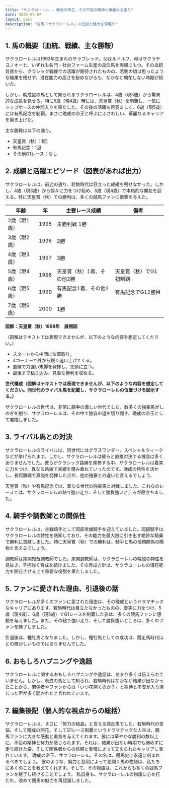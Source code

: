 ```yaml
---
title: "サクラローレル - 晩成の帝王、その不屈の精神と華麗なる走り"
date: 2025-05-07
layout: post
description: "名馬『サクラローレル』の伝説と魅力を深堀り"
---
```


## 1. 馬の概要（血統、戦績、主な勝鞍）

サクラローレルは1993年生まれのサラブレッド。父はルドルフ、母はサクラチヨノオーと、いずれも名門・社台ファーム生産の良血馬を両親にもつ。その血統背景から、クラシック戦線での活躍が期待されたものの、若駒の頃は思ったような結果を残せず、潜在能力の高さを秘めながらも、なかなか開花しない時期が続いた。

しかし、晩成型の馬として知られるサクラローレルは、4歳（現3歳）から驚異的な成長を見せる。特に5歳（現4歳）時には、天皇賞（秋）を制覇し、一気にトップホースの仲間入りを果たした。その後の活躍も目覚ましく、6歳（現5歳）には有馬記念を制覇。まさに晩成の帝王と呼ぶにふさわしい、華麗なるキャリアを築き上げた。

主な勝鞍は以下の通り。

* 天皇賞（秋）：1回
* 有馬記念：1回
* その他G1レース：なし


## 2. 成績と活躍エピソード（図表があれば出力）

サクラローレルは、前述の通り、若駒時代は目立った成績を残せなかった。しかし、4歳（現3歳）から徐々に力をつけ始め、5歳（現4歳）で本格的な開花を迎える。特に天皇賞（秋）での勝利は、多くの競馬ファンに衝撃を与えた。

| 年齢 | 年 | 主要レース成績 | 備考 |
|---|---|---|---|
| 2歳（現1歳） | 1995 | 未勝利戦 1勝 |  |
| 3歳（現2歳） | 1996 | 2勝 |  |
| 4歳（現3歳） | 1997 | 3勝 |  |
| 5歳（現4歳） | 1998 | 天皇賞（秋）1着、その他2勝 | 天皇賞（秋）でG1初制覇 |
| 6歳（現5歳） | 1999 | 有馬記念1着、その他2勝 | 有馬記念でG12勝目 |
| 7歳（現6歳） | 2000 | 1勝 |  |

**図解：天皇賞（秋）1998年　展開図**

（図解はテキストでは表現できませんが、以下のような内容を想定してください。）

* スタートから中団に位置取り。
* 4コーナーで外から鋭く追い上げてくる。
* 直線で力強い末脚を発揮し、先頭に立つ。
* 最後まで粘り込み、見事な勝利を収める。


**世代構成（図解はテキストでは表現できませんが、以下のような内容を想定してください。同世代のライバル馬を記載し、サクラローレルの位置づけを図示する。）**

サクラローレルの世代は、非常に競争の激しい世代でした。数多くの強豪馬がしのぎを削り、サクラローレルは、その中で独自の道を切り開き、晩成の帝王として君臨しました。


## 3. ライバル馬との対決

サクラローレルのライバルは、同世代にはグラスワンダー、スペシャルウィークなどが挙げられます。しかし、サクラローレルは彼らと直接対決する機会は多くありませんでした。彼らがクラシック路線を席巻する中、サクラローレルは着実に力をつけ、異なる路線で実績を積み重ねていったのです。晩成の特性を活かし、長距離戦で真価を発揮した点が、他の強豪との違いと言えるでしょう。

天皇賞（秋）や有馬記念では、異なる世代の強豪馬と対戦しました。これらのレースでは、サクラローレルの粘り強い走り、そして勝負強いところが際立ちました。


## 4. 騎手や調教師との関係性

サクラローレルは、主戦騎手として岡部幸雄騎手を迎えていました。岡部騎手はサクラローレルの特性を熟知しており、その能力を最大限に引き出す絶妙な騎乗で勝利に貢献しました。特に天皇賞（秋）での勝利は、騎手と馬の信頼関係の賜物と言えるでしょう。

調教師は尾関知哉調教師でした。尾関調教師は、サクラローレルの晩成の特性を見抜き、辛抱強く育成を続けました。その育成方針は、サクラローレルの潜在能力を開花させる上で重要な役割を果たしました。


## 5. ファンに愛された理由、引退後の話

サクラローレルが多くのファンに愛された理由は、その晩成というドラマチックなキャリアにあります。若駒時代は目立たなかったものの、着実に力をつけ、5歳（現4歳）、6歳（現5歳）でG1レースを制覇した姿は、多くの競馬ファンに感動を与えました。また、その粘り強い走り、そして勝負強いところは、多くのファンを魅了しました。

引退後は、種牡馬となりました。しかし、種牡馬としての成功は、競走馬時代ほどの輝かしいものではありませんでした。


## 6. おもしろハプニングや逸話

サクラローレルに関するおもしろハプニングや逸話は、あまり多くは伝えられていません。しかし、晩成の馬として知られ、若駒時代はなかなか結果が出なかったことから、関係者やファンからは「いつ花開くのか？」と期待と不安が入り混じった声が多く聞かれたと言われています。


## 7. 編集後記（個人的な視点からの総括）

サクラローレルは、まさに「努力の結晶」と言える競走馬でした。若駒時代の苦悩、そして晩成の開花、そしてG1レース制覇というドラマチックな人生は、競馬ファンに大きな感動と勇気を与えてくれます。彼には華やかな勝利の数以上に、不屈の精神と努力が感じられます。それは、結果が出ない時期でも諦めずに走り続けた姿、そして関係者からの信頼と愛情によって支えられたキャリアに表れています。  晩成の帝王、サクラローレル。その名は、競馬史に永遠に刻まれるべきでしょう。  彼のような、努力と忍耐によって花開く馬の物語は、私たちに多くのことを教えてくれます。そして、その物語は、これからも多くの競馬ファンを魅了し続けることでしょう。  私自身も、サクラローレルの物語に心を打たれ、改めて競馬の魅力を再認識しました。
